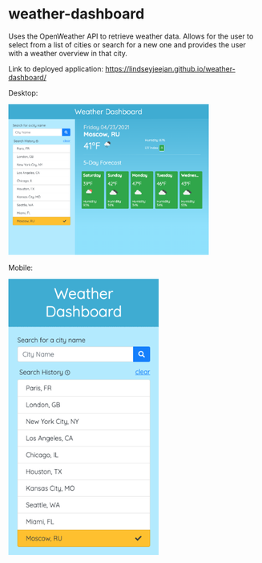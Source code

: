 # weather-dashboard
Uses the OpenWeather API to retrieve weather data. Allows for the user to select from a list of cities or search for a new one and provides the user with a weather overview in that city.

Link to deployed application:
https://lindseyjeejan.github.io/weather-dashboard/

Desktop:

<img src="assets/images/desktop.png" width="400">

Mobile:

<img src="assets/images/mobile.png" width="300">
